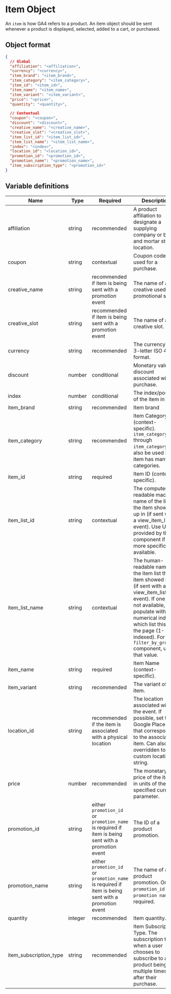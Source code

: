 # Item Object

An `item` is how GA4 refers to a product.  An item object should be sent whenever a product is displayed, selected, added to a cart, or purchased.

## Object format

```json
{
  // Global
  "affiliation": "<affiliation>",
  "currency": "<currency>",
  "item_brand": "<item_brand>",
  "item_category": "<item_category>",
  "item_id": "<item_id>",
  "item_name": "<item_name>",
  "item_variant": "<item_variant>",
  "price": "<price>",
  "quantity": "<quantity>",

  // Contextual
  "coupon": "<coupon>",
  "discount": "<discount>",
  "creative_name": "<creative_name>",
  "creative_slot": "<creative_slot>",
  "item_list_id": "<item_list_id>",
  "item_list_name": "<item_list_name>",
  "index": "<index>",
  "location_id": "<location_id>",
  "promotion_id": "<promotion_id>",
  "promotion_name": "<promotion_name>",
  "item_subscription_type": "<promotion_id>"
}
```

## Variable definitions
|Name|Type|Required|Description|Example Value|
| --- | --- | --- | --- | --- |
|affiliation|string|recommended|A product affiliation to designate a supplying company or brick and mortar store location.|Google Store|
|coupon|string|contextual|Coupon code used for a purchase.|SUMMER_FUN|
|creative_name|string|recommended if item is being sent with a promotion event|The name of a creative used in a promotional spot.|summer_banner2|
|creative_slot|string|recommended if item is being sent with a promotion event|The name of a creative slot.|featured_app_1|
|currency|string|recommended|The currency, in 3-letter ISO 4217 format.|USD|
|discount|number|conditional|Monetary value of discount associated with a purchase.|2.22|
|index|number|conditional|The index/position of the item in a list.|2|
|item_brand|string|recommended|Item brand|Gucci|
|item_category|string|recommended|Item Category (context-specific). `item_category2` through `item_category5`can also be used if the item has many categories.|pants|
|item_id|string|required|Item ID (context-specific).|SKU_12345|
|item_list_id|string|contextual|The computer-readable machine name of the list the item showed up in (if sent with a view_item_list event). Use UUID provided by the component if no more specific ID is available.|12345abcde12345|
|item_list_name|string|contextual|The human-readable name of the item list the item showed up in (if sent with a view_item_list event). If one is not available, populate with numerical index of which list this is on the page (1-indexed). For `filter_by_group` component, use that value.|filter_by_group, recommended_products, recently_viewed_products|
|item_name|string|required|Item Name (context-specific).|jeggings|
|item_variant|string|recommended|The variant of the item.|Black|
|location_id|string|recommended if the item is associated with a physical location|The location associated with the event. If possible, set to the Google Place ID that corresponds to the associated item. Can also be overridden to a custom location ID string.|L_12345|
|price|number|recommended|The monetary price of the item, in units of the specified currency parameter.|9.99|
|promotion_id|string|either `promotion_id` or `promotion_name` is required if item is being sent with a promotion event|The ID of a product promotion. |P_12345|
|promotion_name|string|either `promotion_id` or `promotion_name` is required if item is being sent with a promotion event|The name of a product promotion. One of `promotion_id` or `promotion name` is required.|Summer Sale|
|quantity|integer|recommended|Item quantity.|1|
|item_subscription_type|string|recommended|Item Subscription Type. The subscription type when a user chooses to subscribe to a product being sent multiple times after their purchase.|3-months, 6-months, 9-months|
